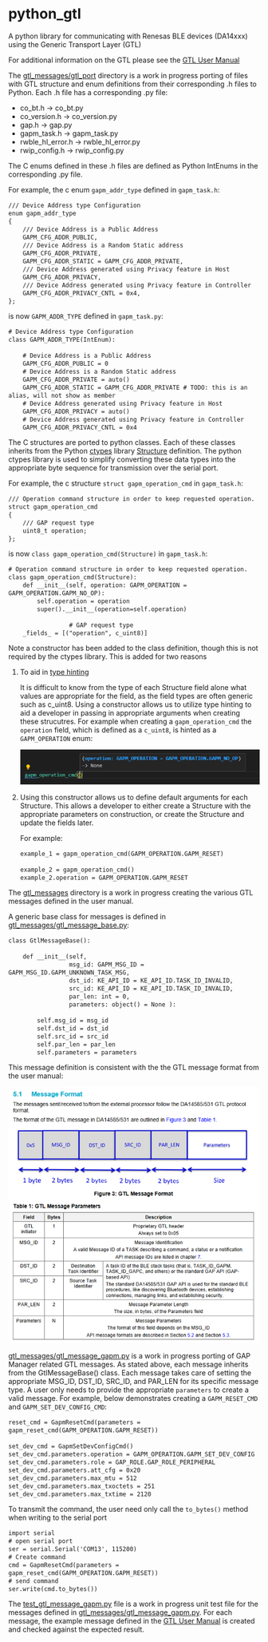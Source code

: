 # python_gtl

A python library for communicating with Renesas BLE devices (DA14xxx) using the Generic Transport Layer (GTL)

For additional information on the GTL please see the [GTL User Manual](https://www.renesas.com/us/en/document/mat/um-b-143-renesas-external-processor-interface-gtl-interface?language=en&r=1564826)

The [gtl_messages/gtl_port](gtl_messages/gtl_port/) directory is a work in progress porting of files with GTL structure and enum definitions from their corresponding .h files to Python. Each .h file has a corresponding .py file:

* co_bt.h -> co_bt.py
* co_version.h -> co_version.py
* gap.h -> gap.py
* gapm_task.h -> gapm_task.py
* rwble_hl_error.h -> rwble_hl_error.py
* rwip_config.h -> rwip_config.py

The C enums defined in these .h files are defined as Python IntEnums in the corresponding .py file. 

For example, the c enum `gapm_addr_type` defined in `gapm_task.h`: 

``` 
/// Device Address type Configuration
enum gapm_addr_type
{
    /// Device Address is a Public Address
    GAPM_CFG_ADDR_PUBLIC,
    /// Device Address is a Random Static address
    GAPM_CFG_ADDR_PRIVATE,
    GAPM_CFG_ADDR_STATIC = GAPM_CFG_ADDR_PRIVATE,
    /// Device Address generated using Privacy feature in Host
    GAPM_CFG_ADDR_PRIVACY,
    /// Device Address generated using Privacy feature in Controller
    GAPM_CFG_ADDR_PRIVACY_CNTL = 0x4,
};
```
is now `GAPM_ADDR_TYPE` defined in `gapm_task.py`: 

``` 
# Device Address type Configuration
class GAPM_ADDR_TYPE(IntEnum):

    # Device Address is a Public Address
    GAPM_CFG_ADDR_PUBLIC = 0
    # Device Address is a Random Static address
    GAPM_CFG_ADDR_PRIVATE = auto()
    GAPM_CFG_ADDR_STATIC = GAPM_CFG_ADDR_PRIVATE # TODO: this is an alias, will not show as member
    # Device Address generated using Privacy feature in Host
    GAPM_CFG_ADDR_PRIVACY = auto()
    # Device Address generated using Privacy feature in Controller
    GAPM_CFG_ADDR_PRIVACY_CNTL = 0x4
```

The C structures are ported to python classes. Each of these classes inherits from the Python [ctypes](https://docs.python.org/3/library/ctypes.html) library [Structure](https://docs.python.org/3/library/ctypes.html#structures-and-unions) definition. The python ctypes library is used to simplify converting these data types into the appropriate byte sequence for transmission over the serial port.

For example, the c structure `struct gapm_operation_cmd` in `gapm_task.h`:

```
/// Operation command structure in order to keep requested operation.
struct gapm_operation_cmd
{
    /// GAP request type
    uint8_t operation;
};
```

is now  `class gapm_operation_cmd(Structure)` in `gapm_task.h`: 

```
# Operation command structure in order to keep requested operation.
class gapm_operation_cmd(Structure):
    def __init__(self, operation: GAPM_OPERATION = GAPM_OPERATION.GAPM_NO_OP):
        self.operation = operation
        super().__init__(operation=self.operation)

                 # GAP request type
    _fields_ = [("operation", c_uint8)]
```

Note a constructor has been added to the class definition, though this is not required by the ctypes library. This is added for two reasons

1. To aid in [type hinting](https://docs.python.org/3/library/typing.html)

    It is difficult to know from the type of each Structure field alone what values are appropriate for the field, as the field types are often generic such as c_uint8. Using a constructor allows us to utilize type hinting to aid a developer in passing in appropriate arguments when creating these strucutres. For example when creating a `gapm_operation_cmd` the `operation` field, which is defined as a `c_uint8`, is hinted as a `GAPM_OPERATION` enum:

    ![type_hint](assets/type_hint.png)

2. Using this constructor allows us to define default arguments for each Structure. This allows a developer to either create a Structure with the appropriate parameters on construction, or create the Structure and update the fields later. 

    For example: 
    ```
    example_1 = gapm_operation_cmd(GAPM_OPERATION.GAPM_RESET)

    example_2 = gapm_operation_cmd()
    example_2.operation = GAPM_OPERATION.GAPM_RESET
    ```

The [gtl_messages](gtl_messages) directory is a work in progress creating the various GTL messages defined in the user manual.  

A generic base class for messages is defined in [gtl_messages/gtl_message_base.py](gtl_messages/gtl_message_base.py):

```
class GtlMessageBase():

    def __init__(self, 
                 msg_id: GAPM_MSG_ID = GAPM_MSG_ID.GAPM_UNKNOWN_TASK_MSG, 
                 dst_id: KE_API_ID = KE_API_ID.TASK_ID_INVALID,
                 src_id: KE_API_ID = KE_API_ID.TASK_ID_INVALID,
                 par_len: int = 0, 
                 parameters: object() = None ):

        self.msg_id = msg_id
        self.dst_id = dst_id
        self.src_id = src_id
        self.par_len = par_len
        self.parameters = parameters
```

This message definition is consistent with the the GTL message format from the user manual:

![GTL message format](assets/gtl_message_format.png)

[gtl_messages/gtl_message_gapm.py](gtl_messages/gtl_message_gapm.py) is a work in progress porting of GAP Manager related GTL messages. As stated above, each message inherits from the GtlMessageBase() class. Each message takes care of setting the appropriate MSG_ID, DST_ID, SRC_ID, and PAR_LEN for its specific message type. A user only needs to provide the appropriate `parameters` to create a valid message. For example, below demonstrates creating a `GAPM_RESET_CMD` and `GAPM_SET_DEV_CONFIG_CMD`:

```
reset_cmd = GapmResetCmd(parameters = gapm_reset_cmd(GAPM_OPERATION.GAPM_RESET))

set_dev_cmd = GapmSetDevConfigCmd()
set_dev_cmd.parameters.operation = GAPM_OPERATION.GAPM_SET_DEV_CONFIG
set_dev_cmd.parameters.role = GAP_ROLE.GAP_ROLE_PERIPHERAL
set_dev_cmd.parameters.att_cfg = 0x20 
set_dev_cmd.parameters.max_mtu = 512 
set_dev_cmd.parameters.max_txoctets = 251
set_dev_cmd.parameters.max_txtime = 2120
```

To transmit the command, the user need only call the `to_bytes()` method when writing to the serial port

```
import serial
# open serial port
ser = serial.Serial('COM13', 115200) 
# Create command
cmd = GapmResetCmd(parameters = gapm_reset_cmd(GAPM_OPERATION.GAPM_RESET))
# send command
ser.write(cmd.to_bytes())
```

The [test_gtl_message_gapm.py](test_gtl_message_gapm.py) file is a work in progress unit test file for the messages defined in [gtl_messages/gtl_message_gapm.py](gtl_messages/gtl_message_gapm.py). For each message, the example message defined in the [GTL User Manual](https://www.renesas.com/us/en/document/mat/um-b-143-renesas-external-processor-interface-gtl-interface?language=en&r=1564826) is created and checked against the expected result.
